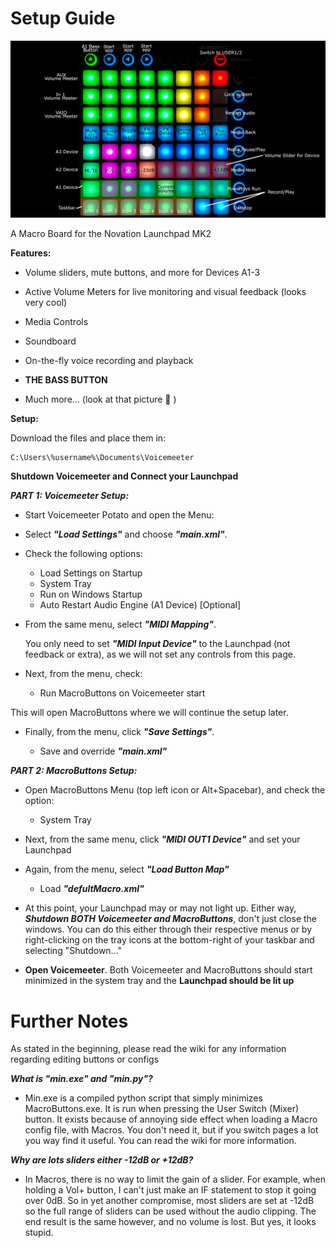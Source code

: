 # Setup Guide

![](https://github.com/CLAW1200/LaunchpadMK2-VoiceMeeter/blob/main/Mk2-Macro-Layout.png?raw=true)

A Macro Board for the Novation Launchpad MK2

**Features:**

- Volume sliders, mute buttons, and more for Devices A1-3

- Active Volume Meters for live monitoring and visual feedback (looks very cool)

- Media Controls

- Soundboard 

- On-the-fly voice recording and playback

- **THE BASS BUTTON**

- Much more... (look at that picture 👀 )


**Setup:**

Download the files and place them in:

	C:\Users\%username%\Documents\Voicemeeter

**Shutdown Voicemeeter and Connect your Launchpad**

***PART 1: Voicemeeter Setup:***
- Start Voicemeeter Potato and open the Menu:

- Select ***"Load Settings"*** and choose ***"main.xml"***.

- Check the following options:

	- Load Settings on Startup
	- System Tray
	- Run on Windows Startup
	- Auto Restart Audio Engine (A1 Device) [Optional]	

- From the same menu, select ***"MIDI Mapping"***.

	You only need to set ***"MIDI Input Device"*** to the Launchpad (not feedback or extra), as we will not set any controls from this page.

- Next, from the menu, check:

	- Run MacroButtons on Voicemeeter start

This will open MacroButtons where we will continue the setup later.

- Finally, from the menu, click ***"Save Settings"***.

	- Save and override ***"main.xml"***
	
***PART 2: MacroButtons Setup:***

- Open MacroButtons Menu (top left icon or Alt+Spacebar), and check the option:

	- System Tray
	
- Next, from the same menu, click ***"MIDI OUT1 Device"*** and set your Launchpad

- Again, from the menu, select ***"Load Button Map"***

	- Load ***"defultMacro.xml"***
	
- At this point, your Launchpad may or may not light up.
Either way, ***Shutdown BOTH Voicemeeter and MacroButtons***, don't just close the windows. You can do this either through their respective menus or by right-clicking on the tray icons at the bottom-right of your taskbar and selecting "Shutdown..."

- **Open Voicemeeter**. 
Both Voicemeeter and MacroButtons should start minimized in the system tray and the **Launchpad should be lit up**

**Further Notes**
=

As stated in the beginning, please read the wiki for any information regarding editing buttons or configs

***What is "min.exe" and "min.py"?*** 

- Min.exe is a compiled python script that simply minimizes MacroButtons.exe. It is run when pressing the User Switch (Mixer) button. It exists because of annoying side effect when loading a Macro config file, with Macros. You don't need it, but if you switch pages a lot you way find it useful. You can read the wiki for more information.

***Why are lots sliders either -12dB or +12dB?***

- In Macros, there is no way to limit the gain of a slider. For example, when holding a Vol+ button, I can't just make an IF statement to stop it going over 0dB. So in yet another compromise, most sliders are set at -12dB so the full range of sliders can be used without the audio clipping. The end result is the same however, and no volume is lost. But yes, it looks stupid.
